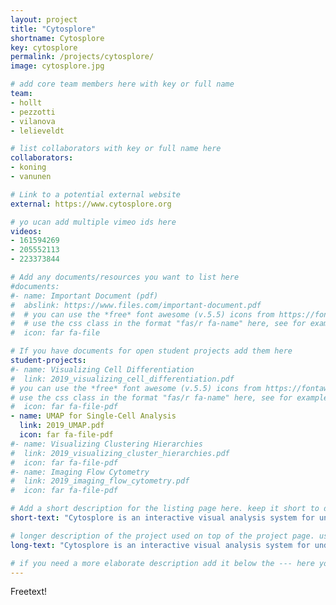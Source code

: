```yaml
---
layout: project
title: "Cytosplore"
shortname: Cytosplore
key: cytosplore
permalink: /projects/cytosplore/
image: cytosplore.jpg

# add core team members here with key or full name
team:
- hollt
- pezzotti
- vilanova
- lelieveldt

# list collaborators with key or full name here
collaborators:
- koning
- vanunen

# Link to a potential external website
external: https://www.cytosplore.org

# yo ucan add multiple vimeo ids here
videos:
- 161594269
- 205552113
- 223373844

# Add any documents/resources you want to list here
#documents:
#- name: Important Document (pdf)
#  abslink: https://www.files.com/important-document.pdf
#  # you can use the *free* font awesome (v.5.5) icons from https://fontawesome.com/icons?d=gallery&m=free
#  # use the css class in the format "fas/r fa-name" here, see for example https://fontawesome.com/icons/file?style=regular to get the code used here for the file icon here
#  icon: far fa-file

# If you have documents for open student projects add them here
student-projects:
#- name: Visualizing Cell Differentiation
#  link: 2019_visualizing_cell_differentiation.pdf
# you can use the *free* font awesome (v.5.5) icons from https://fontawesome.com/icons?d=gallery&m=free
# use the css class in the format "fas/r fa-name" here, see for example https://fontawesome.com/icons/file?style=regular to get the code used here
#  icon: far fa-file-pdf
- name: UMAP for Single-Cell Analysis
  link: 2019_UMAP.pdf
  icon: far fa-file-pdf
#- name: Visualizing Clustering Hierarchies
#  link: 2019_visualizing_cluster_hierarchies.pdf
#  icon: far fa-file-pdf
#- name: Imaging Flow Cytometry
#  link: 2019_imaging_flow_cytometry.pdf
#  icon: far fa-file-pdf

# Add a short description for the listing page here. keep it short to dont break the layout onm /projects
short-text: "Cytosplore is an interactive visual analysis system for understanding how the immune system works. The goal of the analysis framework is to provide a clear picture of the immune systems cellular composition and the cells’ corresponding properties and functionality. Cytosplore incorporates state-of-the art clustering and dimensionality reduction techniques such as HSNE, allowing the exploration of millions of cells without the need for downsampling."

# longer description of the project used on top of the project page. use this for an extended abstract
long-text: "Cytosplore is an interactive visual analysis system for understanding how the immune system works. The goal of the analysis framework is to provide a clear picture of the immune systems cellular composition and the cells’ corresponding properties and functionality. Cytosplore is targeted at the analysis of mass cytometry (CyTOF) data. Mass cytometry is a novel technique to determine the properties of single-cells with unprecedented detail. This amount of detail allows for much finer differentiation but also comes at the cost of more complex analysis. Cytosplore incorporates state-of-the art clustering and dimensionality reduction techniques. The inclusion of HSNE allows the exploration of millions of cells without the need for downsampling. Furthermore Cytosplore provides Approximated-tSNE (up to 100x faster than standard t-SNE without loss in precision) and a custom implementation of the SPADE clustering algorithm. Cytosplore implements progressive visual analytics and visualization techniques to provide a highly engaging user experience through direct feedback and linked views"

# if you need a more elaborate description add it below the --- here you can use the full markdown/kramdown spec and/or embed html
---
```

Freetext!
